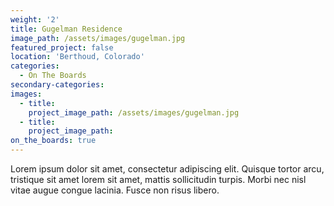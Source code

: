 ```yaml
---
weight: '2'
title: Gugelman Residence
image_path: /assets/images/gugelman.jpg
featured_project: false
location: 'Berthoud, Colorado'
categories:
  - On The Boards
secondary-categories:
images:
  - title:
    project_image_path: /assets/images/gugelman.jpg
  - title:
    project_image_path:
on_the_boards: true
---
```


Lorem ipsum dolor sit amet, consectetur adipiscing elit. Quisque tortor arcu, tristique sit amet lorem sit amet, mattis sollicitudin turpis. Morbi nec nisl vitae augue congue lacinia. Fusce non risus libero.